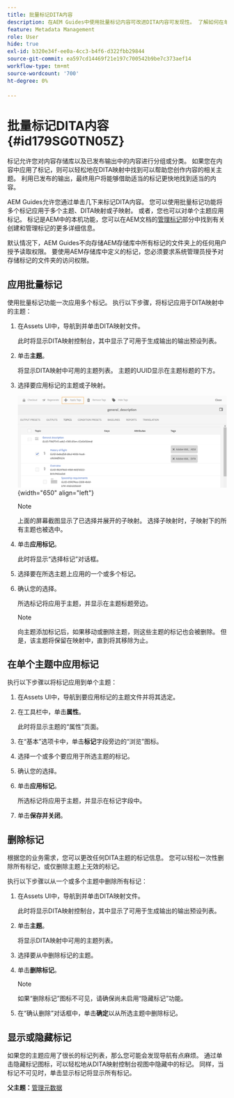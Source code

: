 ```yaml
---
title: 批量标记DITA内容
description: 在AEM Guides中使用批量标记内容可改进DITA内容可发现性。 了解如何在单个或多个主题上应用、删除、显示或隐藏批量标记。
feature: Metadata Management
role: User
hide: true
exl-id: b320e34f-ee0a-4cc3-b4f6-d322fbb29844
source-git-commit: ea597cd14469f21e197c700542b9be7c373aef14
workflow-type: tm+mt
source-wordcount: '700'
ht-degree: 0%

---
```


# 批量标记DITA内容 {#id179SG0TN05Z}

标记允许您对内容存储库以及已发布输出中的内容进行分组或分类。 如果您在内容中应用了标记，则可以轻松地在DITA映射中找到可以帮助您创作内容的相关主题。 利用已发布的输出，最终用户将能够借助适当的标记更快地找到适当的内容。

AEM Guides允许您通过单击几下来标记DITA内容。 您可以使用批量标记功能将多个标记应用于多个主题、DITA映射或子映射。 或者，您也可以对单个主题应用标记。 标记是AEM中的本机功能，您可以在AEM文档的[管理标记](https://experienceleague.adobe.com/docs/experience-manager-cloud-service/sites/authoring/features/tags.html?lang=zh-Hans)部分中找到有关创建和管理标记的更多详细信息。

默认情况下，AEM Guides不向存储AEM存储库中所有标记的文件夹上的任何用户授予读取权限。 要使用AEM存储库中定义的标记，您必须要求系统管理员授予对存储标记的文件夹的访问权限。

## 应用批量标记

使用批量标记功能一次应用多个标记。 执行以下步骤，将标记应用于DITA映射中的主题：

1. 在Assets UI中，导航到并单击DITA映射文件。

   此时将显示DITA映射控制台，其中显示了可用于生成输出的输出预设列表。

1. 单击&#x200B;**主题**。

   将显示DITA映射中可用的主题列表。 主题的UUID显示在主题标题的下方。

1. 选择要应用标记的主题或子映射。

   ![](images/apply-tags-uuid.png){width="650" align="left"}


   >[!NOTE]
   >
   > 上面的屏幕截图显示了已选择并展开的子映射。 选择子映射时，子映射下的所有主题也被选中。

1. 单击&#x200B;**应用标记**。

   此时将显示“选择标记”对话框。

1. 选择要在所选主题上应用的一个或多个标记。

1. 确认您的选择。

   所选标记将应用于主题，并显示在主题标题旁边。

   >[!NOTE]
   >
   > 向主题添加标记后，如果移动或删除主题，则这些主题的标记也会被删除。 但是，该主题将保留在映射中，直到将其移除为止。


## 在单个主题中应用标记

执行以下步骤以将标记应用到单个主题：

1. 在Assets UI中，导航到要应用标记的主题文件并将其选定。

1. 在工具栏中，单击&#x200B;**属性**。

   此时将显示主题的“属性”页面。

1. 在“基本”选项卡中，单击&#x200B;**标记**&#x200B;字段旁边的“浏览”图标。

1. 选择一个或多个要应用于所选主题的标记。

1. 确认您的选择。

1. 单击&#x200B;**应用标记**。

   所选标记将应用于主题，并显示在标记字段中。

1. 单击&#x200B;**保存并关闭**。


## 删除标记

根据您的业务需求，您可以更改任何DITA主题的标记信息。 您可以轻松一次性删除所有标记，或仅删除主题上无效的标记。

执行以下步骤以从一个或多个主题中删除所有标记：

1. 在Assets UI中，导航到并单击DITA映射文件。

   此时将显示DITA映射控制台，其中显示了可用于生成输出的输出预设列表。

1. 单击&#x200B;**主题**。

   将显示DITA映射中可用的主题列表。

1. 选择要从中删除标记的主题。

1. 单击&#x200B;**删除标记**。

   >[!NOTE]
   >
   > 如果“删除标记”图标不可见，请确保尚未启用“隐藏标记”功能。

1. 在“确认删除”对话框中，单击&#x200B;**确定**&#x200B;以从所选主题中删除标记。


## 显示或隐藏标记

如果您的主题应用了很长的标记列表，那么您可能会发现导航有点麻烦。 通过单击隐藏标记图标，可以轻松地从DITA映射控制台视图中隐藏中的标记。 同样，当标记不可见时，单击显示标记将显示所有标记。

**父主题：**&#x200B;[&#x200B;管理元数据](manage-metadata.md)
